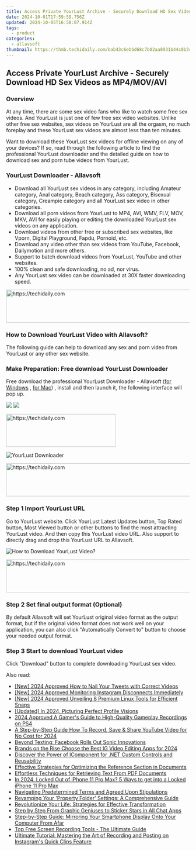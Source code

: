 ```yaml
---
title: Access Private YourLust Archive - Securely Download HD Sex Videos as MP4/MOV/AVI
date: 2024-10-01T17:59:59.756Z
updated: 2024-10-05T16:58:07.914Z
tags:
  - product
categories:
  - allavsoft
thumbnail: https://thmb.techidaily.com/bab43c6ebbd68c7b02aa8931b44c8b3c5cf156c7a7bd1aa24fbe3ea34de877b1.jpg
---
```


## Access Private YourLust Archive - Securely Download HD Sex Videos as MP4/MOV/AVI

### Overview

At any time, there are some sex video fans who like to watch some free sex videos. And YourLust is just one of few free sex video websites. Unlike other free sex websites, sex videos on YourLust are all the orgasm, no much foreplay and these YourLust sex videos are almost less than ten minutes.

Want to download these YourLust sex videos for offline viewing on any of your devices? If so, read through the following article to find the professional YourLust downloader and the detailed guide on how to download sex and porn tube videos from YourLust.

### YourLust Downloader - Allavsoft

* Download all YourLust sex videos in any category, including Amateur category, Anal category, Beach category, Ass category, Bisexual category, Creampie category and all YourLust sex video in other categories.
* Download all porn videos from YourLust to MP4, AVI, WMV, FLV, MOV, MKV, AVI for easily playing or editing the downloaded YourLust sex videos on any application.
* Download videos from other free or subscribed sex websites, like Vporn, Digital Playground, Fapdu, Pornoid, etc.
* Download any video other than sex videos from YouTube, Facebook, Dailymotion and more others.
* Support to batch download videos from YourLust, YouTube and other websites.
* 100% clean and safe downloading, no ad, nor virus.
* Any YourLust sex video can be downloaded at 30X faster downloading speed.

<!-- affiliate ads begin -->
<a href="https://appsumo.8odi.net/c/5597632/2151890/7443" target="_top" id="2151890">
  <img src="//a.impactradius-go.com/display-ad/7443-2151890" border="0" alt="https://techidaily.com" width="728" height="90"/>
</a>
<img height="0" width="0" src="https://appsumo.8odi.net/i/5597632/2151890/7443" style="position:absolute;visibility:hidden;" border="0" />
<!-- affiliate ads end -->

### How to Download YourLust Video with Allavsoft?

The following guide can help to download any sex and porn video from YourLust or any other sex website.

### Make Preparation: Free download YourLust Downloader

Free download the professional YourLust Downloader - Allavsoft ([for Windows](https://tools.techidaily.com/allavsoft/products/) , [for Mac](https://tools.techidaily.com/allavsoft/products/)) , install and then launch it, the following interface will pop up.

[![](https://www.allavsoft.com/how-to/../images/how-to/free-download-win.jpg)](https://tools.techidaily.com/allavsoft/products/) [![](https://www.allavsoft.com/how-to/../images/how-to/free-download-mac.jpg)](https://tools.techidaily.com/allavsoft/products/)

<!-- affiliate ads begin -->
<a href="https://malaysia-healthcare-travel-council.pxf.io/c/5597632/1557742/17382" target="_top" id="1557742">
  <img src="//a.impactradius-go.com/display-ad/17382-1557742" border="0" alt="https://techidaily.com" width="300" height="90"/>
</a>
<img height="0" width="0" src="https://malaysia-healthcare-travel-council.pxf.io/i/5597632/1557742/17382" style="position:absolute;visibility:hidden;" border="0" />
<!-- affiliate ads end -->

![YourLust Downloader](https://www.allavsoft.com/how-to/../images/allavsoft/screen-shot-600.jpg)

<!-- affiliate ads begin -->
<a href="https://ephamedtechinc.pxf.io/c/5597632/2136613/26400" target="_top" id="2136613">
  <img src="//a.impactradius-go.com/display-ad/26400-2136613" border="0" alt="https://techidaily.com" width="728" height="90"/>
</a>
<img height="0" width="0" src="https://ephamedtechinc.pxf.io/i/5597632/2136613/26400" style="position:absolute;visibility:hidden;" border="0" />
<!-- affiliate ads end -->

### Step 1 Import YourLust URL

Go to YourLust website. Click YourLust Latest Updates button, Top Rated button, Most Viewed button or other buttons to find the most attracting YourLust video. And then copy this YourLust video URL. Also support to directly drag and drop this YourLust URL to Allavsoft.

![How to Download YourLust Video?](https://www.allavsoft.com/how-to/../images/how-to/download-rtmp-video/download-rtmp-video.jpg)

<!-- affiliate ads begin -->
<a href="https://wigfever.sjv.io/c/5597632/2014859/22899" target="_top" id="2014859">
  <img src="//a.impactradius-go.com/display-ad/22899-2014859" border="0" alt="https://techidaily.com" width="728" height="90"/>
</a>
<img height="0" width="0" src="https://wigfever.sjv.io/i/5597632/2014859/22899" style="position:absolute;visibility:hidden;" border="0" />
<!-- affiliate ads end -->

### Step 2 Set final output format (Optional)

By default Allavsoft will set YourLust original video format as the output format, but if the original video format does not work well on your application, you can also click "Automatically Convert to" button to choose your needed output format.

### Step 3 Start to download YourLust video

Click "Download" button to complete downloading YourLust sex video.

<ins class="adsbygoogle"
     style="display:block"
     data-ad-format="autorelaxed"
     data-ad-client="ca-pub-7571918770474297"
     data-ad-slot="1223367746"></ins>

<ins class="adsbygoogle"
     style="display:block"
     data-ad-client="ca-pub-7571918770474297"
     data-ad-slot="8358498916"
     data-ad-format="auto"
     data-full-width-responsive="true"></ins>

<span class="atpl-alsoreadstyle">Also read:</span>
<div><ul>
<li><a href="https://twitter-videos.techidaily.com/new-2024-approved-how-to-nail-your-tweets-with-correct-videos/"><u>[New] 2024 Approved How to Nail Your Tweets with Correct Videos</u></a></li>
<li><a href="https://instagram-video-recordings.techidaily.com/new-2024-approved-monitoring-instagram-disconnects-immediately/"><u>[New] 2024 Approved Monitoring Instagram Disconnects Immediately</u></a></li>
<li><a href="https://remote-screen-capture.techidaily.com/new-2024-approved-unveiling-8-premium-linux-tools-for-efficient-snaps/"><u>[New] 2024 Approved Unveiling 8 Premium Linux Tools for Efficient Snaps</u></a></li>
<li><a href="https://facebook-video-recording.techidaily.com/updated-in-2024-picturing-perfect-profile-visions/"><u>[Updated] In 2024, Picturing Perfect Profile Visions</u></a></li>
<li><a href="https://screen-capture.techidaily.com/2024-approved-a-gamers-guide-to-high-quality-gameplay-recordings-on-ps4/"><u>2024 Approved A Gamer's Guide to High-Quality Gameplay Recordings on PS4</u></a></li>
<li><a href="https://youtube-zero.techidaily.com/p-by-step-guide-how-to-record-save-and-share-youtube-video-for-no-cost-for-2024/"><u>A Step-by-Step Guide How To Record, Save & Share YouTube Video for No Cost for 2024</u></a></li>
<li><a href="https://facebook.techidaily.com/beyond-texting-facebook-rolls-out-sonic-innovations/"><u>Beyond Texting: Facebook Rolls Out Sonic Innovations</u></a></li>
<li><a href="https://instagram-video-recordings.techidaily.com/brands-on-the-rise-choose-the-best-ig-video-editing-apps-for-2024/"><u>Brands on the Rise Choose the Best IG Video Editing Apps for 2024</u></a></li>
<li><a href="https://fox-metric.techidaily.com/discover-the-power-of-icomponent-for-net-custom-controls-and-reusability/"><u>Discover the Power of IComponent for .NET Custom Controls and Reusability</u></a></li>
<li><a href="https://fox-metric.techidaily.com/effective-strategies-for-optimizing-the-reference-section-in-documents/"><u>Effective Strategies for Optimizing the Reference Section in Documents</u></a></li>
<li><a href="https://fox-metric.techidaily.com/effortless-techniques-for-retrieving-text-from-pdf-documents/"><u>Effortless Techniques for Retrieving Text From PDF Documents</u></a></li>
<li><a href="https://ios-unlock.techidaily.com/in-2024-locked-out-of-iphone-11-pro-max-5-ways-to-get-into-a-locked-iphone-11-pro-max-by-drfone-ios/"><u>In 2024, Locked Out of iPhone 11 Pro Max? 5 Ways to get into a Locked iPhone 11 Pro Max</u></a></li>
<li><a href="https://fox-metric.techidaily.com/navigating-predetermined-terms-and-agreed-upon-stipulations/"><u>Navigating Predetermined Terms and Agreed Upon Stipulations</u></a></li>
<li><a href="https://fox-metric.techidaily.com/revamping-your-property-folder-settings-a-comprehensive-guide/"><u>Revamping Your 'Property Folder' Settings: A Comprehensive Guide</u></a></li>
<li><a href="https://fox-metric.techidaily.com/revolutionize-your-life-strategies-for-effective-transformation/"><u>Revolutionize Your Life: Strategies for Effective Transformation</u></a></li>
<li><a href="https://extra-tips.techidaily.com/step-by-step-from-graphic-geniuses-to-sticker-stars-in-all-chat-apps/"><u>Step by Step From Graphic Geniuses to Sticker Stars in All Chat Apps</u></a></li>
<li><a href="https://fox-metric.techidaily.com/step-by-step-guide-mirroring-your-smartphone-display-onto-your-computer-from-afar/"><u>Step-by-Step Guide: Mirroring Your Smartphone Display Onto Your Computer From Afar</u></a></li>
<li><a href="https://fox-metric.techidaily.com/top-free-screen-recording-tools-the-ultimate-guide/"><u>Top Free Screen Recording Tools - The Ultimate Guide</u></a></li>
<li><a href="https://fox-metric.techidaily.com/ultimate-tutorial-mastering-the-art-of-recording-and-posting-on-instagrams-quick-clips-feature/"><u>Ultimate Tutorial: Mastering the Art of Recording and Posting on Instagram's Quick Clips Feature</u></a></li>
</ul></div>

